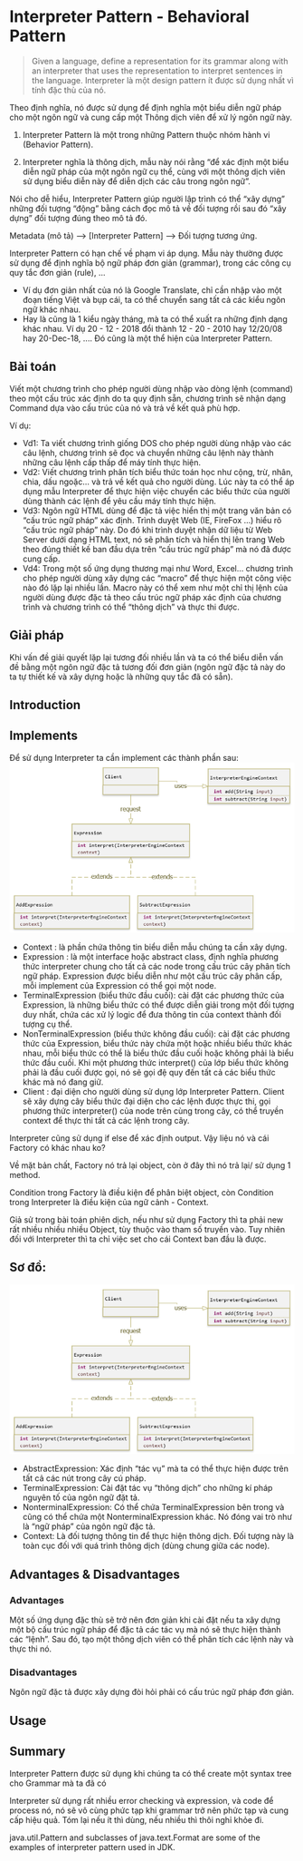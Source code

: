 # Interpreter Pattern - Behavioral Pattern
>Given a language, define a representation for its grammar along with an interpreter that uses the representation to interpret sentences in the language.
Interpreter là một design pattern ít được sử dụng nhất vì tính đặc thù của nó.

Theo định nghĩa, nó được sử dụng để định nghĩa một biểu diễn ngữ pháp cho một ngôn ngữ và cung cấp một Thông dịch viên để xử lý ngôn ngữ này.

1. Interpreter Pattern là một trong những Pattern thuộc nhóm hành vi (Behavior Pattern).

2. Interpreter nghĩa là thông dịch, mẫu này nói rằng “để xác định một biểu diễn ngữ pháp của một ngôn ngữ cụ thể, cùng với một thông dịch viên sử dụng biểu diễn này để diễn dịch các câu trong ngôn ngữ”.

Nói cho dễ hiểu, Interpreter Pattern giúp người lập trình có thể “xây dựng” những đối tượng “động” bằng cách đọc mô tả về đối tượng rồi sau đó “xây dựng” đối tượng đúng theo mô tả đó.

Metadata (mô tả) –> [Interpreter Pattern] –> Đối tượng tương ứng.

Interpreter Pattern có hạn chế về phạm vi áp dụng. Mẫu này thường được sử dụng để định nghĩa bộ ngữ pháp đơn giản (grammar), trong các công cụ quy tắc đơn giản (rule), …

- Ví dụ đơn giản nhất của nó là Google Translate, chỉ cần nhập vào một đoạn tiếng Việt và bụp cái, ta có thể chuyển sang tất cả các kiểu ngôn ngữ khác nhau.
- Hay là cũng là 1 kiểu ngày tháng, mà ta có thể xuất ra những định dạng khác nhau. Ví dụ 20 - 12 - 2018 đổi thành 12 - 20 - 2010 hay 12/20/08 hay 20-Dec-18, .... Đó cũng là một thể hiện của Interpreter Pattern.

## Bài toán
Viết một chương trình cho phép người dùng nhập vào dòng lệnh (command) theo một cấu trúc xác định do ta quy định sẵn, chương trình sẽ nhận dạng Command dựa vào cấu trúc của nó và trả về kết quả phù hợp.

Ví dụ:

- Vd1: Ta viết chương trình giống DOS cho phép người dùng nhập vào các câu lệnh, chương trình sẽ đọc và chuyển những câu lệnh này thành những câu lệnh cấp thấp để máy tính thực hiện.
- Vd2: Viết chương trình phân tích biểu thức toán học như cộng, trừ, nhân, chia, dấu ngoặc… và trả về kết quả cho người dùng. Lúc này ta có thể áp dụng mẫu Interpreter để thực hiện việc chuyển các biểu thức của người dùng thành các lệnh để yêu cầu máy tính thực hiện.
- Vd3: Ngôn ngữ HTML dùng để đặc tả việc hiển thị một trang văn bản có “cấu trúc ngữ pháp” xác định. Trình duyệt Web (IE, FireFox …) hiểu rõ “cấu trúc ngữ pháp” này. Do đó khi trình duyệt nhận dữ liệu từ Web Server dưới dạng HTML text, nó sẽ phân tích và hiển thị lên trang Web theo đúng thiết kế ban đầu dựa trên “cấu trúc ngữ pháp” mà nó đã được cung cấp.
- Vd4: Trong một số ứng dụng thương mại như Word, Excel… chương trình cho phép người dùng xây dựng các “macro” để thực hiện một công việc nào đó lặp lại nhiều lần. Macro này có thể xem như một chỉ thị lệnh của người dùng được đặc tả theo cấu trúc ngữ pháp xác định của chương trình và chương trình có thể “thông dịch” và thực thi được.

## Giải pháp
Khi vấn đề giải quyết lặp lại tương đối nhiều lần và ta có thể biểu diễn vấn đề bằng một ngôn ngữ đặc tả tương đối đơn giản (ngôn ngữ đặc tả này do ta tự thiết kế và xây dựng hoặc là những quy tắc đã có sẵn).

## Introduction

## Implements

Để sử dụng Interpreter ta cần implement các thành phần sau:
![Interpreter Pattern](design-patterns-interpreter-example.png "Interpreter Pattern")

+ Context : là phần chứa thông tin biểu diễn mẫu chúng ta cần xây dựng.
+ Expression : là một interface hoặc abstract class, định nghĩa phương thức interpreter chung cho tất cả các node trong cấu trúc cây phân tích ngữ pháp. Expression được biểu diễn như một cấu trúc cây phân cấp, mỗi implement của Expression có thể gọi một node.
+ TerminalExpression (biểu thức đầu cuối): cài đặt các phương thức của Expression, là những biểu thức có thể được diễn giải trong một đối tượng duy nhất, chứa các xử lý logic để đưa thông tin của context thành đối tượng cụ thể.
+ NonTerminalExpression (biểu thức không đầu cuối): cài đặt các phương thức của Expression, biểu thức này chứa một hoặc nhiều biểu thức khác nhau, mỗi biểu thức có thể là biểu thức đầu cuối hoặc không phải là biểu thức đầu cuối. Khi một phương thức interpret() của lớp biểu thức không phải là đầu cuối được gọi, nó sẽ gọi đệ quy đến tất cả các biểu thức khác mà nó đang giữ.
+ Client : đại diện cho người dùng sử dụng lớp Interpreter Pattern. Client sẽ xây dựng cây biểu thức đại diện cho các lệnh được thực thi, gọi phương thức interpreter() của node trên cùng trong cây, có thể truyền context để thực thi tất cả các lệnh trong cây.

Interpreter cũng sử dụng if else để xác định output. Vậy liệu nó và cái Factory có khác nhau ko?

Về mặt bản chất, Factory nó trả lại object, còn ở đây thì nó trả lại/ sử dụng 1 method.

Condition trong Factory là điều kiện để phân biệt object, còn Condition trong Interpreter là điều kiện của ngữ cảnh - Context.

Giả sử trong bài toán phiên dịch, nếu như sử dụng Factory thì ta phải new rất nhiều nhiều nhiều Object, tùy thuộc vào tham số truyền vào. Tuy nhiên đối với Interpreter thì ta chỉ việc set cho cái Context ban đầu là được.
## Sơ đồ:
![Interpreter Pattern](design-patterns-interpreter-example.png "Interpreter Pattern")

- AbstractExpression: Xác định “tác vụ” mà ta có thể thực hiện được trên tất cả các nút trong cây cú pháp.
- TerminalExpression: Cài đặt tác vụ “thông dịch” cho những kí pháp nguyên tố của ngôn ngữ đặt tả.
- NonterminalExpression: Có thể chứa TerminalExpression bên trong và cũng có thể chứa một NonterminalExpression khác. Nó đóng vai trò như là “ngữ pháp” của ngôn ngữ đặc tả.
- Context: Là đối tượng thông tin để thực hiện thông dịch. Đối tượng này là toàn cục đối với quá trình thông dịch (dùng chung giữa các node).

## Advantages & Disadvantages
### Advantages
Một số ứng dụng đặc thù sẽ trở nên đơn giản khi cài đặt nếu ta xây dựng một bộ cấu trúc ngữ pháp để đặc tả các tác vụ mà nó sẽ thực hiện thành các “lệnh”. Sau đó, tạo một thông dịch viên có thể phân tích các lệnh này và thực thi nó.
### Disadvantages
Ngôn ngữ đặc tả được xây dựng đòi hỏi phải có cấu trúc ngữ pháp đơn giản.

## Usage


## Summary
Interpreter Pattern được sử dụng khi chúng ta có thể create một syntax tree cho Grammar mà ta đã có

Interpreter sử dụng rất nhiều error checking và expression, và code để process nó, nó sẽ vô cùng phức tạp khi grammar trở nên phức tạp và cung cấp hiệu quả. Tóm lại nếu ít thì dùng, nếu nhiều thì thôi nghỉ khỏe đi.

java.util.Pattern and subclasses of java.text.Format are some of the examples of interpreter pattern used in JDK.